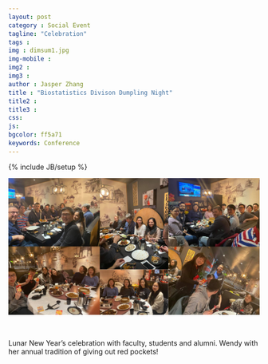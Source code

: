 ```yaml
---
layout: post
category : Social Event
tagline: "Celebration"
tags : 
img : dimsum1.jpg
img-mobile :
img2 :
img3 :
author : Jasper Zhang
title : "Biostatistics Divison Dumpling Night"
title2 :
title3 :
css:
js:
bgcolor: ff5a71
keywords: Conference
---
```


{% include JB/setup %}


<!--more-->


![DumplingCollage](/assets/images/post/DumplingCollage_resize.png)

<br/>

Lunar New Year’s celebration with faculty, students and alumni. Wendy with her annual tradition of giving out red pockets!
